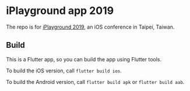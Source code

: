 # iPlayground app 2019

<!-- [https://app.bitrise.io/app/9452aea37b7d2d45.svg?token=ykuUH8L5yjP3rf3P8cuuYQ] -->

The repo is for [iPlayground 2019](https://iplayground.io/2019/), an iOS
conference in Taipei, Taiwan.

## Build

This is a Flutter app, so you can build the app using Flutter tools.

To build the iOS version, call `flutter build ios`.

To build the Android version, call `flutter build apk` or `flutter build aab`.
